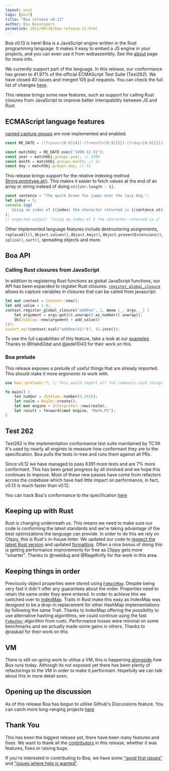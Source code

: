 ```yaml
---
layout: post
tags: [post]
title: "Boa release v0.13"
author: Boa Developers
permalink: 2021/09/30/boa-release-13.html
---
```


Boa v0.13 is here! Boa is a JavaScript engine written in the Rust programming language. It makes it easy to embed a JS engine in your projects, and you can even use it from webassembly. See the [about](/about) page for more info.

We currently support part of the language. In this release, our conformance has grown to 41.97% of the official ECMAScript Test Suite (Test262). We have closed 40 issues and merged 105 pull requests. You can check the full list of changes [here](https://github.com/boa-dev/boa/blob/v0.13/CHANGELOG.md).

This release brings some new features, such as support for calling Rust closures from JavaScript to improve better interopability between JS and Rust.

## ECMAScript language features

[named capture groups](https://developer.mozilla.org/en-US/docs/Web/JavaScript/Guide/Regular_Expressions/Groups_and_Ranges) are now implemented and enabled.

```javascript
const RE_DATE = /(?<year>[0-9]{4})-(?<month>[0-9]{2})-(?<day>[0-9]{2})/;

const matchObj = RE_DATE.exec("1999-12-31");
const year = matchObj.groups.year; // 1999
const month = matchObj.groups.month; // 12
const day = matchObj.groups.day; // 31
```

This release brings support for the relative indexing method [String.prototype.at()](https://developer.mozilla.org/en-US/docs/Web/JavaScript/Reference/Global_Objects/String/at). This makes it easier to fetch values at the end of an array or string instead of doing `str[str.length - 1]`.

```javascript
const sentence = "The quick brown fox jumps over the lazy dog.";
let index = 5;
console.log(
  `Using an index of ${index} the character returned is ${sentence.at(index)}`
);
// expected output: "Using an index of 5 the character returned is u"
```

Other implemented language features include destructoring assignments, `replaceAll()`, `Object.values()`, `Object.keys()`, `Object.preventExtensions()`, `splice()`, `sort()`, spreading objects and more.

## Boa API

### Calling Rust closures from JavaScript

In addition to registering Rust functions as global JavaScript functions, our API has been expanded to register Rust closures. [`register_global_closure`](https://docs.rs/Boa/0.13.0/boa/context/struct.Context.html#method.register_global_closure) allows to capture variables in closures that can be called from javascript:

```rust
let mut context = Context::new();
let add_value = 1.0;
context.register_global_closure("addOne", 1, move |_, args, _| {
    let argument = args.get(0).unwrap().as_number().unwrap();
    Ok(JsValue::new(argument + add_value))
})?;
assert_eq!(context.eval("addOne(41)")?, 42.into());
```

To see the full capabilities of this feature, take a look at our [examples](https://github.com/boa-dev/boa/blob/main/boa/examples/closures.rs). Thanks to @HalidOdat and @jedel1043 for their work on this.

### Boa prelude

This release exposes a prelude of useful things that are already imported. This should make it more ergonomic to work with.

```rust
use boa::prelude::*; // This would import all the commonly-used things

fn main() {
	let number = JSValue::number(3.1415);
	let realm = Realm::create();
	let mut engine = Interpreter::new(realm);
	let result = forward(&mut engine, "Math.PI");
}
```

## Test 262

Test262 is the implementation conformance test suite maintained by TC39. It's used by nearly all engines to measure how conformant they are to the specification. Boa pulls the tests in-tree and runs them against all PRs.

Since v0.12 we have managed to pass 6391 more tests and are 7% more conformant. This has been great progress by all involved and we hope this continues to improve. Most of these new passes have come from refactors across the codebase which have had little impact on performance, in fact, v0.13 is much faster than v0.12.

You can track Boa's conformance to the specification [here](https://boa-dev.github.io/boa/test262/#)

## Keeping up with Rust

Rust is changing underneath us. This means we need to make sure our code is conforming the latest standards and we're taking advantage of the best optimizations the language can provide. In order to do this we rely on Clippy, this is Rust's in-house linter. We updated our code to [respect the latest Rust version](https://github.com/boa-dev/boa/pull/1352) and updated [formatting](https://github.com/boa-dev/boa/pull/1356). Often a nice bonus of doing this is getting performance improvements for free as Clippy gets more "smarter". Thanks to @neeldug and @RageKnify for the work in this area.

## Keeping things in order

Previously object properties were stored using [`FxHashMap`](https://docs.rs/rustc-hash/1.1.0/rustc_hash/type.FxHashMap.html). Despite being very fast it didn't offer any guarantees about the order. Properties need to retain the same order they were entered. In order to achieve this we switched over to [IndexMap](https://docs.rs/indexmap/1.7.0/indexmap/). Traits in Rust make this easy as IndexMap was designed to be a drop-in replacement for other HashMap implementations by following the same Trait. Thanks to IndexMap offering the possibility to use alternative hashing algorithms, we could continue using the fast [`FxHasher`](https://docs.rs/rustc-hash/1.1.0/rustc_hash/struct.FxHasher.html) algorithm from rustc. Performance losses were minimal on some benchmarks and we actually made some gains in others. Thanks to @raskad for their work on this

## VM

There is still on-going work to utilise a VM, this is happening [alongside](https://github.com/boa-dev/boa/blob/main/docs/vm.md#state-of-play) how Boa runs today. Although its not exposed yet there has been plenty of refactorings to the VM in order to make it performant. Hopefully we can talk about this in more detail soon.

## Opening up the discussion

As of this release Boa has begun to utilise Github's Discussions feature. You can catch more long-ranging projects [here](https://github.com/boa-dev/boa/discussions)

## Thank You

This has been the biggest release yet, there have been many features and fixes. We want to thank all the [contributors](https://github.com/boa-dev/boa/graphs/contributors?from=2021-06-01&to=2021-09-26&type=c) in this release, whether it was features, fixes or raising bugs.

If you're interested in contributing to Boa, we have some ["good first issues"](https://github.com/boa-dev/boa/issues?q=is%3Aopen+is%3Aissue+label%3A%22good+first+issue%22) and ["issues where help is wanted"](https://github.com/boa-dev/boa/issues?q=is%3Aopen+is%3Aissue+label%3A%22help+wanted%22).
